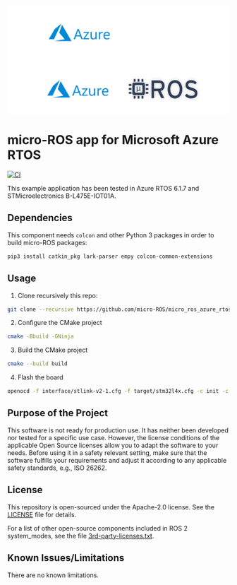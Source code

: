 ![banner](.images/banner-dark-theme.png#gh-dark-mode-only)
![banner](.images/banner-light-theme.png#gh-light-mode-only)

# micro-ROS app for Microsoft Azure RTOS

[![CI](https://github.com/micro-ROS/micro_ros_azure_rtos_app/actions/workflows/ci.yml/badge.svg)](https://github.com/micro-ROS/micro_ros_azure_rtos_app/actions/workflows/ci.yml)

This example application has been tested in Azure RTOS 6.1.7 and STMicroelectronics B-L475E-IOT01A.

## Dependencies

This component needs `colcon` and other Python 3 packages in order to build micro-ROS packages:

```bash
pip3 install catkin_pkg lark-parser empy colcon-common-extensions
```

## Usage

1. Clone recursively this repo:

```bash
git clone --recursive https://github.com/micro-ROS/micro_ros_azure_rtos_app
```

2. Configure the CMake project

```bash
cmake -Bbuild -GNinja
```

3. Build the CMake project

```bash
cmake --build build
```

4. Flash the board

```bash
openocd -f interface/stlink-v2-1.cfg -f target/stm32l4x.cfg -c init -c "reset halt" -c "flash write_image erase build/app/stm32l475_azure_iot.bin  0x08000000" -c "reset" -c "exit"
```

## Purpose of the Project

This software is not ready for production use. It has neither been developed nor
tested for a specific use case. However, the license conditions of the
applicable Open Source licenses allow you to adapt the software to your needs.
Before using it in a safety relevant setting, make sure that the software
fulfills your requirements and adjust it according to any applicable safety
standards, e.g., ISO 26262.

## License

This repository is open-sourced under the Apache-2.0 license. See the [LICENSE](LICENSE) file for details.

For a list of other open-source components included in ROS 2 system_modes,
see the file [3rd-party-licenses.txt](3rd-party-licenses.txt).

## Known Issues/Limitations

There are no known limitations.
